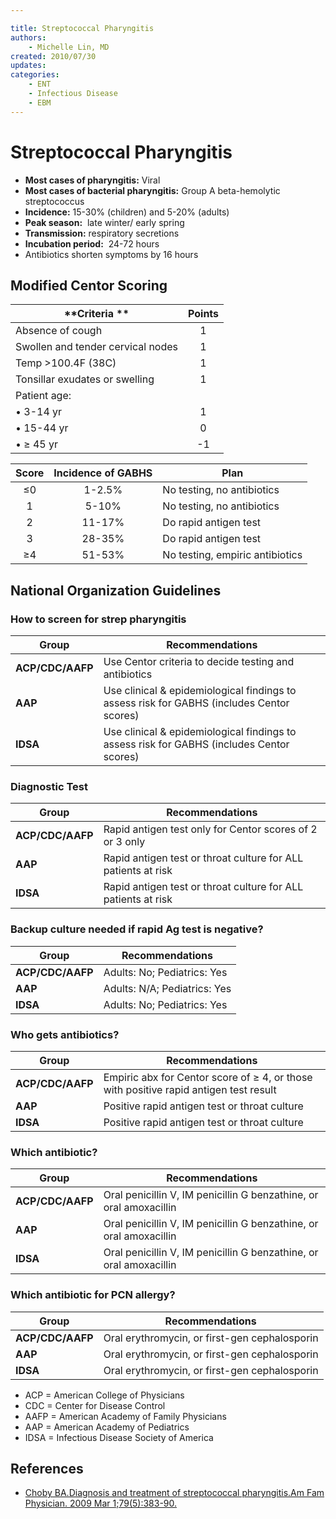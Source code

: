 ```yaml
---

title: Streptococcal Pharyngitis
authors:
    - Michelle Lin, MD
created: 2010/07/30
updates:
categories:
    - ENT
    - Infectious Disease
    - EBM
---
```


# Streptococcal Pharyngitis

- **Most cases of pharyngitis:** Viral
- **Most cases of bacterial pharyngitis:** Group A beta-hemolytic streptococcus
- **Incidence:** 15-30% (children) and 5-20% (adults) 
- **Peak season:**  late winter/ early spring
- **Transmission:** respiratory secretions
- **Incubation period:**  24-72 hours
- Antibiotics shorten symptoms by 16 hours

## Modified Centor Scoring

| **Criteria **                     | **Points** |
| --------------------------------- | :--------: |
| Absence of cough                  |      1     |
| Swollen and tender cervical nodes |      1     |
| Temp >100.4F (38C)                |      1     |
| Tonsillar exudates or swelling    |      1     |
| Patient age:                      |            |
| • 3-14 yr                         |      1     |
| • 15-44 yr                        |      0     |
| • ≥ 45 yr                         |     -1     |

| **Score** | **Incidence of GABHS** | **Plan**                        |
| :-------: | :--------------------: | ------------------------------- |
|     ≤0    |         1-2.5%         | No testing, no antibiotics      |
|     1     |          5-10%         | No testing, no antibiotics      |
|     2     |         11-17%         | Do rapid antigen test           |
|     3     |         28-35%         | Do rapid antigen test           |
|     ≥4    |         51-53%         | No testing, empiric antibiotics |

## National Organization Guidelines

### How to screen for strep pharyngitis

| **Group**        | **Recommendations**                                                                       |
| ---------------- | ----------------------------------------------------------------------------------------- |
| **ACP/CDC/AAFP** | Use Centor criteria to decide testing and antibiotics                                     |
| **AAP**          | Use clinical & epidemiological findings to assess risk for GABHS (includes Centor scores) |
| **IDSA**         | Use clinical & epidemiological findings to assess risk for GABHS (includes Centor scores) |

### Diagnostic Test

| **Group**        | **Recommendations**                                           |
| ---------------- | ------------------------------------------------------------- |
| **ACP/CDC/AAFP** | Rapid antigen test only for Centor scores of 2 or 3 only      |
| **AAP**          | Rapid antigen test or throat culture for ALL patients at risk |
| **IDSA**         | Rapid antigen test or throat culture for ALL patients at risk |

### Backup culture needed if rapid Ag test is negative?

| **Group**        | **Recommendations**          |
| ---------------- | ---------------------------- |
| **ACP/CDC/AAFP** | Adults: No; Pediatrics: Yes  |
| **AAP**          | Adults: N/A; Pediatrics: Yes |
| **IDSA**         | Adults: No; Pediatrics: Yes  |

### Who gets antibiotics?

| **Group**        | **Recommendations**                                                                   |
| ---------------- | ------------------------------------------------------------------------------------- |
| **ACP/CDC/AAFP** | Empiric abx for Centor score of ≥ 4, or those with positive rapid antigen test result |
| **AAP**          | Positive rapid antigen test or throat culture                                         |
| **IDSA**         | Positive rapid antigen test or throat culture                                         |

### Which antibiotic?

| **Group**        | **Recommendations**                                                                                                                              |
| ---------------- | ------------------------------------------------------------------------------------------------------------------------------------------------ |
| **ACP/CDC/AAFP** | Oral <span class="drug">penicillin</span> V, IM <span class="drug">penicillin</span> G benzathine, or oral <span class="drug">amoxacillin</span> |
| **AAP**          | Oral <span class="drug">penicillin</span> V, IM <span class="drug">penicillin</span> G benzathine, or oral <span class="drug">amoxacillin</span> |
| **IDSA**         | Oral <span class="drug">penicillin</span> V, IM <span class="drug">penicillin</span> G benzathine, or oral <span class="drug">amoxacillin</span> |

### Which antibiotic for PCN allergy?

| **Group**        | **Recommendations**                                                     |
| ---------------- | ----------------------------------------------------------------------- |
| **ACP/CDC/AAFP** | Oral <span class="drug">erythromycin</span>, or first-gen cephalosporin |
| **AAP**          | Oral <span class="drug">erythromycin</span>, or first-gen cephalosporin |
| **IDSA**         | Oral <span class="drug">erythromycin</span>, or first-gen cephalosporin |

- ACP = American College of Physicians
- CDC = Center for Disease Control
- AAFP = American Academy of Family Physicians
- AAP = American Academy of Pediatrics
- IDSA = Infectious Disease Society of America 

## References

- [Choby BA.Diagnosis and treatment of streptococcal pharyngitis.Am Fam Physician. 2009 Mar 1;79(5):383-90.](http://www.ncbi.nlm.nih.gov/pubmed/?term=19275067)
